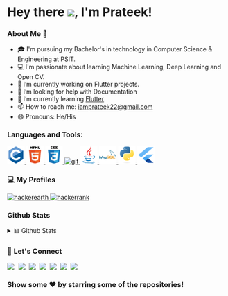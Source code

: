 
# Hey there <img src="https://github.com/TheDudeThatCode/TheDudeThatCode/blob/master/Assets/Hi.gif" width="29px">, I'm Prateek!

### About Me 🚀
- 🎓 I'm pursuing my Bachelor's in technology in Computer Science & Engineering at PSIT. 
- 💻 I'm passionate about learning Machine Learning, Deep Learning and Open CV.
- 🔭 I’m currently working on Flutter projects.
- 🤔 I’m looking for help with Documentation
- 🌱 I’m currently learning [Flutter](https://flutter.dev/)
- 📫 How to reach me: iamprateek22@gmail.com
- 😄 Pronouns: He/His

### Languages and Tools:
  </a> <a href="https://www.cprogramming.com/" target="_blank"> <img src="https://raw.githubusercontent.com/devicons/devicon/master/icons/c/c-original.svg" alt="c" width="40" height="40"/> 
  <a href="https://www.w3.org/html/" target="_blank"> <img src="https://raw.githubusercontent.com/devicons/devicon/master/icons/html5/html5-original-wordmark.svg" alt="html5" width="40" height="40"/> </a> </a> 
</a> <a href="https://www.w3schools.com/css/" target="_blank"> <img src="https://raw.githubusercontent.com/devicons/devicon/master/icons/css3/css3-original-wordmark.svg" alt="css3" width="40" height="40"/> </a> 
<a href="https://www.docker.com/" target="_blank"> <a href="https://git-scm.com/" target="_blank"> <img src="https://www.vectorlogo.zone/logos/git-scm/git-scm-icon.svg" alt="git" width="40" height="40"/> </a>
<a href="https://www.java.com" target="_blank"> <img src="https://raw.githubusercontent.com/devicons/devicon/master/icons/java/java-original.svg" alt="java" width="40" height="40"/> </a> <a href="https://developer.mozilla.org/en-US/docs/Web/JavaScript" target="_blank"> <img src="https://raw.githubusercontent.com/devicons/devicon/master/icons/mysql/mysql-original-wordmark.svg" alt="mysql" width="40" height="40"/> </a> <a href="https://nodejs.org" target="_blank"> 
<a href="https://www.python.org" target="_blank"> <img src="https://raw.githubusercontent.com/devicons/devicon/master/icons/python/python-original.svg" alt="python" width="40" height="40"/> </a>
<a href="https://flutter.dev/" target="_blank"> <img src="https://raw.githubusercontent.com/dnfield/flutter_svg/7d374d7107561cbd906d7c0ca26fef02cc01e7c8/example/assets/flutter_logo.svg?sanitize=true" alt="flutter" width="40" height="40"/> </a> 


### 💻 My Profiles
<!--</a><a href="https://codeforces.com/profile/phoneix" target="_blank"> 
 <img src="https://1.bp.blogspot.com/-pBimI1ZhYAA/Wnde0nmCz8I/AAAAAAAABPI/5LZ2y9tBOZIV-pm9KNbyNy3WZJkGS54WgCPcBGAYYCw/s1600/codeforce.png" alt="codeforces" width="60" height="60"/> -->
</a><a href="https://www.hackerearth.com/@prateekhbec" target="_blank"> 
 <img src="https://upload.wikimedia.org/wikipedia/commons/e/e8/HackerEarth_logo.png" alt="hackerearth" width="50" height="50"/> 
</a> <a href="https://www.hackerrank.com/CS1D202?hr_r=1" target="_blank">
<img src="https://upload.wikimedia.org/wikipedia/commons/6/65/HackerRank_logo.png" alt="hackerrank" width="60" height="60"/> </a></p>


### Github Stats
<details>
<summary>📊 Github Stats</summary>
<p align="center"> 
  <img src="https://github-readme-stats.vercel.app/api?username=prateek-code-22&show_icons=true&theme=vision-friendly-dark" alt="PowerCoder | Stats" />
 
<p align="center"><img src="https://github-readme-stats.vercel.app/api/top-langs/?username=prateek-code-22&layout=compact&theme=vision-friendly-dark" width="350" height="250" >
</div>
<div align="center">

[![GitHub Streak](https://github-readme-streak-stats.herokuapp.com/?user=prateek-code-22&theme=vision-friendly-dark)](https://github.com/prateek-code-22)

</div>
<div align="center">

[![GitHub Streak](https://github-profile-trophy.vercel.app/?username=prateek-code-22&margin-w=15&theme=vision-friendly-dark&column=3)](https://github.com/prateek-cde-22)

</div>
</details>


### :handshake: **Let's Connect**

<a href="mailto:iamprateek22@gmail.com">
  <img align="left" width="26px" src="https://cdn.jsdelivr.net/npm/simple-icons@v3/icons/gmail.svg" />
</a>

<a href="https://www.linkedin.com/in/prateek-singh-b221651aa/">
  <img align="left" width="24px" src="https://cdn.jsdelivr.net/npm/simple-icons@v3/icons/linkedin.svg"  />
</a>

<a href="https://www.instagram.com/_prateek._.singh_/">
    <img align="left" width="24px" src="https://cdn.jsdelivr.net/npm/simple-icons@v3/icons/instagram.svg" />
</a>  

<a href="https://www.facebook.com/profile.php?id=100006002320320">
    <img align="left" width="24px" src="https://cdn.jsdelivr.net/npm/simple-icons@v3/icons/facebook.svg" />
</a>  

<a href="https://www.quora.com/profile/Prateek-Singh-896">
  <img align="left" width="24px" src="https://cdn.jsdelivr.net/npm/simple-icons@v3/icons/quora.svg"  />
</a>

<a href="https://medium.com/@iamprateek22">
  <img align="left" width="24px" src="https://cdn.jsdelivr.net/npm/simple-icons@v3/icons/medium.svg"  />
</a>
<a href="https://stackoverflow.com/users/14714610/prateek-singh">
  <img align="left" width="24px" src="https://cdn.jsdelivr.net/npm/simple-icons@v3/icons/stackoverflow.svg"  />
</a>
<br />

### Show some ❤️ by starring some of the repositories!

